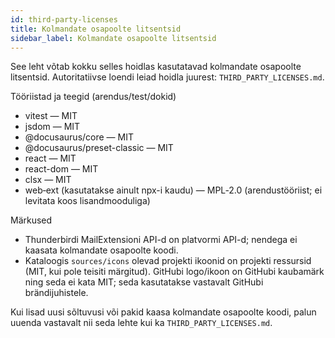 ```yaml
---
id: third-party-licenses
title: Kolmandate osapoolte litsentsid
sidebar_label: Kolmandate osapoolte litsentsid
---
```


See leht võtab kokku selles hoidlas kasutatavad kolmandate osapoolte litsentsid. Autoritatiivse loendi
leiad hoidla juurest: `THIRD_PARTY_LICENSES.md`.

Tööriistad ja teegid (arendus/test/dokid)

- vitest — MIT
- jsdom — MIT
- @docusaurus/core — MIT
- @docusaurus/preset-classic — MIT
- react — MIT
- react-dom — MIT
- clsx — MIT
- web‑ext (kasutatakse ainult npx-i kaudu) — MPL‑2.0 (arendustööriist; ei levitata koos lisandmooduliga)

Märkused

- Thunderbirdi MailExtensioni API-d on platvormi API-d; nendega ei kaasata kolmandate osapoolte koodi.
- Kataloogis `sources/icons` olevad projekti ikoonid on projekti ressursid (MIT, kui pole teisiti märgitud). GitHubi logo/ikoon on GitHubi kaubamärk ning seda ei kata MIT; seda kasutatakse vastavalt GitHubi brändijuhistele.

Kui lisad uusi sõltuvusi või pakid kaasa kolmandate osapoolte koodi, palun uuenda vastavalt nii seda
lehte kui ka `THIRD_PARTY_LICENSES.md`.
